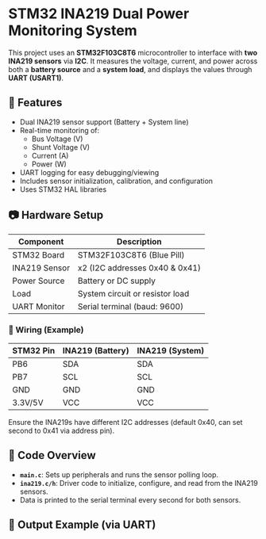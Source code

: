# STM32 INA219 Dual Power Monitoring System

This project uses an **STM32F103C8T6** microcontroller to interface with **two INA219 sensors** via **I2C**. It measures the voltage, current, and power across both a **battery source** and a **system load**, and displays the values through **UART (USART1)**.

## 🚀 Features

- Dual INA219 sensor support (Battery + System line)
- Real-time monitoring of:
  - Bus Voltage (V)
  - Shunt Voltage (V)
  - Current (A)
  - Power (W)
- UART logging for easy debugging/viewing
- Includes sensor initialization, calibration, and configuration
- Uses STM32 HAL libraries

## 📷 Hardware Setup

| Component     | Description                      |
|---------------|----------------------------------|
| STM32 Board   | STM32F103C8T6 (Blue Pill)         |
| INA219 Sensor | x2 (I2C addresses 0x40 & 0x41)    |
| Power Source  | Battery or DC supply             |
| Load          | System circuit or resistor load  |
| UART Monitor  | Serial terminal (baud: 9600)     |

### 🧰 Wiring (Example)

| STM32 Pin | INA219 (Battery) | INA219 (System) |
|-----------|------------------|-----------------|
| PB6       | SDA              | SDA             |
| PB7       | SCL              | SCL             |
| GND       | GND              | GND             |
| 3.3V/5V   | VCC              | VCC             |

Ensure the INA219s have different I2C addresses (default 0x40, can set second to 0x41 via address pin).

## 📄 Code Overview

- **`main.c`**: Sets up peripherals and runs the sensor polling loop.
- **`ina219.c/h`**: Driver code to initialize, configure, and read from the INA219 sensors.
- Data is printed to the serial terminal every second for both sensors.

## 🧪 Output Example (via UART)

